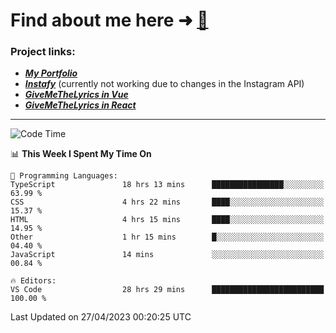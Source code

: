 # Find about me here ➜ [🧑](https://pauabella.dev)

### Project links:
- ***[My Portfolio](https://pauabella.dev)***
- ***[Instafy](https://instafy.me)*** (currently not working due to changes in the Instagram API)
- ***[GiveMeTheLyrics in Vue](https://lyrics.pauabella.dev)***
- ***[GiveMeTheLyrics in React](https://pauabella.dev/GiveMeTheLyrics)***

---
<!--START_SECTION:waka-->
![Code Time](http://img.shields.io/badge/Code%20Time-2%2C117%20hrs%2020%20mins-blue)

📊 **This Week I Spent My Time On** 

```text
💬 Programming Languages: 
TypeScript               18 hrs 13 mins      ████████████████░░░░░░░░░   63.99 % 
CSS                      4 hrs 22 mins       ████░░░░░░░░░░░░░░░░░░░░░   15.37 % 
HTML                     4 hrs 15 mins       ████░░░░░░░░░░░░░░░░░░░░░   14.95 % 
Other                    1 hr 15 mins        █░░░░░░░░░░░░░░░░░░░░░░░░   04.40 % 
JavaScript               14 mins             ░░░░░░░░░░░░░░░░░░░░░░░░░   00.84 % 

🔥 Editors: 
VS Code                  28 hrs 29 mins      █████████████████████████   100.00 % 
```


 Last Updated on 27/04/2023 00:20:25 UTC
<!--END_SECTION:waka-->
